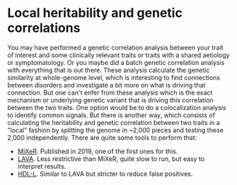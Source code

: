 # Local heritability and genetic correlations

You may have performed a genetic correlation analysis between your trait of interest and some clinically relevant traits or traits with a shared aetiology or symptomatology. Or you maybe did a batch genetic correlation analysis with everything that is out there. These analysis calculate the genetic similarity at whole-genome level, which is interesting to find connections between disorders and investigate a bit more on what is driving that connection. But one can't enfer from these analysis which is the exact mechanism or underlying genetic variant that is driving this correlation between the two traits. One option would be to do a colocalization analysis to identify common signals. But there is another way, which consists of calculating the heritability and genetic correlation between two traits in a "local" fashion by splitting the genome in ~2,000 pieces and testing these 2,000 independently. There are quite some tools to perform that:

- [MiXeR](https://www.nature.com/articles/s41467-019-10310-0). Published in 2019, one of the first ones for this.
- [LAVA](https://www.nature.com/articles/s41588-022-01017-y). Less restrictive than MiXeR, quite slow to run, but easy to interpret results.
- [HDL-L](https://www.nature.com/articles/s41588-025-02123-3). Similar to LAVA but stricter to reduce false positives.



